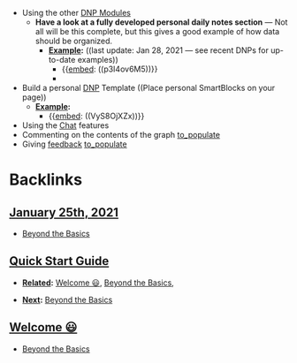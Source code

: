 - Using the other [DNP Modules](<DNP Modules.md>)
    - **Have a look at a fully developed personal daily notes section** — Not all will be this complete, but this gives a good example of how data should be organized. 
        - **[Example](<Example.md>):** ((last update: Jan 28, 2021 — see recent DNPs for up-to-date examples))
            - {{[embed](<embed.md>): ((p3I4ov6M5))}}
            - 
- Build a personal [DNP](<DNP.md>) Template ((Place personal SmartBlocks on your page))
    - **[Example](<Example.md>):** 
        - {{[embed](<embed.md>): ((VyS8OjXZx))}}
- Using the [Chat](<Chat.md>) features
- Commenting on the contents of the graph [to_populate](<to_populate.md>)
- Giving [feedback](<feedback.md>) [to_populate](<to_populate.md>)

# Backlinks
## [January 25th, 2021](<January 25th, 2021.md>)
- [Beyond the Basics](<Beyond the Basics.md>)

## [Quick Start Guide](<Quick Start Guide.md>)
- **[Related](<Related.md>):** [Welcome 😃](<Welcome 😃.md>), [Beyond the Basics](<Beyond the Basics.md>),

- **[Next](<Next.md>):** [Beyond the Basics](<Beyond the Basics.md>)

## [Welcome 😃](<Welcome 😃.md>)
- [Beyond the Basics](<Beyond the Basics.md>)

